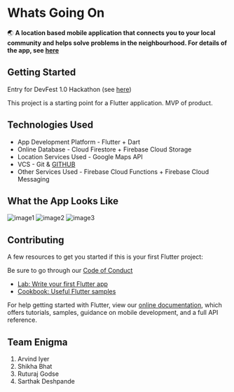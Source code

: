 # Whats Going On
:earth_asia: **A location based mobile application that connects you to your local community and helps solve problems in the neighbourhood. For details of the app, see [here](https://github.com/f20190374/whats_going_on/blob/master/documents/What's%20Going%20On_.pdf)**

## Getting Started
Entry for DevFest 1.0 Hackathon (see [here](https://github.com/f20190374/whats_going_on/blob/master/documents/Devfest%20Hackthon%20Starter%20Kit.pdf))

This project is a starting point for a Flutter application. MVP of product.

## Technologies Used

- App Development Platform - Flutter + Dart
- Online Database - Cloud Firestore + Firebase Cloud Storage
- Location Services Used - Google Maps API
- VCS - Git & [GITHUB](https://github.com/f20190374/whats_going_on.git)
- Other Services Used - Firebase Cloud Functions + Firebase Cloud Messaging

## What the App Looks Like
![image1](https://github.com/f20190374/whats_going_on/blob/master/documents/Screenshot_20200712-223447.jpg)
![image2](https://github.com/f20190374/whats_going_on/blob/master/documents/Screenshot_20200712-223456.jpg)
![image3](https://github.com/f20190374/whats_going_on/blob/master/documents/Screenshot_20200712-225219.jpg)

## Contributing
A few resources to get you started if this is your first Flutter project:

Be sure to go through our [Code of Conduct](CODE_OF_CONDUCT.md)

- [Lab: Write your first Flutter app](https://flutter.dev/docs/get-started/codelab)
- [Cookbook: Useful Flutter samples](https://flutter.dev/docs/cookbook)

For help getting started with Flutter, view our
[online documentation](https://flutter.dev/docs), which offers tutorials,
samples, guidance on mobile development, and a full API reference.

## Team Enigma
1. Arvind Iyer
2. Shikha Bhat
3. Ruturaj Godse
4. Sarthak Deshpande

